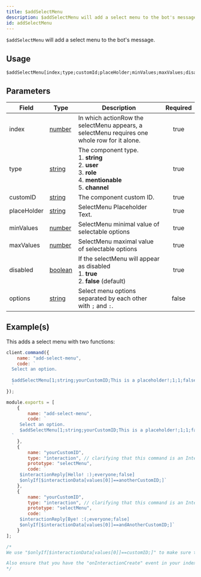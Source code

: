```yaml
---
title: $addSelectMenu
description: $addSelectMenu will add a select menu to the bot's message.
id: addSelectMenu
---
```


`$addSelectMenu` will add a select menu to the bot's message.

## Usage

```aoi
$addSelectMenu[index;type;customId;placeHolder;minValues;maxValues;disabled?;label:description:value:default?:emoji?;...]
```

## Parameters

| Field       | Type                                                                                                | Description                                                                                                                    | Required |
| ----------- | --------------------------------------------------------------------------------------------------- | ------------------------------------------------------------------------------------------------------------------------------ | :------: |
| index       | [number](https://developer.mozilla.org/en-US/docs/Web/JavaScript/Reference/Global_Objects/Number)   | In which actionRow the selectMenu appears, a selectMenu requires one whole row for it alone.                                   |   true   |
| type        | [string](https://developer.mozilla.org/en-US/docs/Web/JavaScript/Reference/Global_Objects/String)   | The component type. <br /> 1. **string** <br /> 2. **user** <br /> 3. **role** <br /> 4. **mentionable** <br /> 5. **channel** |   true   |
| customID    | [string](https://developer.mozilla.org/en-US/docs/Web/JavaScript/Reference/Global_Objects/String)   | The component custom ID.                                                                                                       |   true   |
| placeHolder | [string](https://developer.mozilla.org/en-US/docs/Web/JavaScript/Reference/Global_Objects/String)   | SelectMenu Placeholder Text.                                                                                                   |   true   |
| minValues   | [number](https://developer.mozilla.org/en-US/docs/Web/JavaScript/Reference/Global_Objects/Number)   | SelectMenu minimal value of selectable options                                                                                 |   true   |
| maxValues   | [number](https://developer.mozilla.org/en-US/docs/Web/JavaScript/Reference/Global_Objects/Number)   | SelectMenu maximal value of selectable options                                                                                 |   true   |
| disabled    | [boolean](https://developer.mozilla.org/en-US/docs/Web/JavaScript/Reference/Global_Objects/Boolean) | If the selectMenu will appear as disabled <br /> 1. **true** <br /> 2. **false** (default)                                     |   true   |
| options     | [string](https://developer.mozilla.org/en-US/docs/Web/JavaScript/Reference/Global_Objects/String)   | Select menu options separated by each other with `;` and `:`.                                                                  |   false  |

## Example(s)

This adds a select menu with two functions:

```javascript
client.command({
    name: "add-select-menu",
    code: `
  Select an option.
  
  $addSelectMenu[1;string;yourCustomID;This is a placeholder!;1;1;false;A Option:Description of option A:anotherCustomID:false;B Option:Description of option B:andAnotherCustomID:true]
  `
});

module.exports = [
    {
        name: "add-select-menu",
        code: `
     Select an option.
     $addSelectMenu[1;string;yourCustomID;This is a placeholder!;1;1;false;A Option:Description of option A:anotherCustomID:false;B Option:Description of option B:andAnotherCustomID:true]
  `
    },
    {
        name: "yourCustomID",
        type: "interaction", // clarifying that this command is an Interaction
        prototype: "selectMenu",
        code: `
     $interactionReply[Hello! :);everyone;false]
     $onlyIf[$interactionData[values[0]]==anotherCustomID;]`
    },
    {
        name: "yourCustomID",
        type: "interaction", // clarifying that this command is an Interaction
        prototype: "selectMenu",
        code: `
     $interactionReply[Bye! :(;everyone;false]
     $onlyIf[$interactionData[values[0]]==andAnotherCustomID;]`
    }
];

/* 
We use "$onlyIf[$interactionData[values[0]]==customID;]" to make sure this only will be triggered for the according select menu option.

Also ensure that you have the "onInteractionCreate" event in your index.js (or whatever your main entry file might be!)
*/
```
